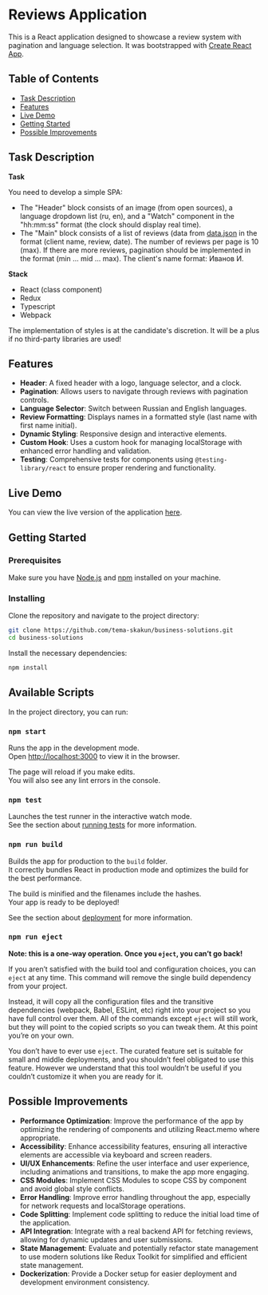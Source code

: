 # Reviews Application

This is a React application designed to showcase a review system with pagination and language selection. It was bootstrapped with [Create React App](https://github.com/facebook/create-react-app).

## Table of Contents

* [Task Description](#task-description)
* [Features](#features)
* [Live Demo](#live-demo)
* [Getting Started](#getting-started)
* [Possible Improvements](#possible-improvements)

## Task Description
**Task**

You need to develop a simple SPA:

- The "Header" block consists of an image (from open sources), a language dropdown list (ru, en), and a "Watch" component in the "hh:mm:ss" format (the clock should display real time).
- The "Main" block consists of a list of reviews (data from [data.json](https://disk.yandex.ru/d/1zUh9hte3u2emQ) in the format (client name, review, date). The number of reviews per page is 10 (max). If there are more reviews, pagination should be implemented in the format (min ... mid ... max).
  The client's name format: Иванов И.

**Stack**

- React (class component)
- Redux
- Typescript
- Webpack

The implementation of styles is at the candidate's discretion.
It will be a plus if no third-party libraries are used!

## Features

- **Header**: A fixed header with a logo, language selector, and a clock.
- **Pagination**: Allows users to navigate through reviews with pagination controls.
- **Language Selector**: Switch between Russian and English languages.
- **Review Formatting**: Displays names in a formatted style (last name with first name initial).
- **Dynamic Styling**: Responsive design and interactive elements.
- **Custom Hook**: Uses a custom hook for managing localStorage with enhanced error handling and validation.
- **Testing**: Comprehensive tests for components using `@testing-library/react` to ensure proper rendering and functionality.

## Live Demo

You can view the live version of the application [here](https://tema-skakun.github.io/business-solutions/).

## Getting Started

### Prerequisites

Make sure you have [Node.js](https://nodejs.org/) and [npm](https://www.npmjs.com/) installed on your machine.

### Installing

Clone the repository and navigate to the project directory:

```bash
git clone https://github.com/tema-skakun/business-solutions.git
cd business-solutions
```

Install the necessary dependencies:

```bash
npm install
```

## Available Scripts

In the project directory, you can run:

### `npm start`

Runs the app in the development mode.\
Open [http://localhost:3000](http://localhost:3000) to view it in the browser.

The page will reload if you make edits.\
You will also see any lint errors in the console.

### `npm test`

Launches the test runner in the interactive watch mode.\
See the section about [running tests](https://facebook.github.io/create-react-app/docs/running-tests) for more information.

### `npm run build`

Builds the app for production to the `build` folder.\
It correctly bundles React in production mode and optimizes the build for the best performance.

The build is minified and the filenames include the hashes.\
Your app is ready to be deployed!

See the section about [deployment](https://facebook.github.io/create-react-app/docs/deployment) for more information.

### `npm run eject`

**Note: this is a one-way operation. Once you `eject`, you can’t go back!**

If you aren’t satisfied with the build tool and configuration choices, you can `eject` at any time. This command will remove the single build dependency from your project.

Instead, it will copy all the configuration files and the transitive dependencies (webpack, Babel, ESLint, etc) right into your project so you have full control over them. All of the commands except `eject` will still work, but they will point to the copied scripts so you can tweak them. At this point you’re on your own.

You don’t have to ever use `eject`. The curated feature set is suitable for small and middle deployments, and you shouldn’t feel obligated to use this feature. However we understand that this tool wouldn’t be useful if you couldn’t customize it when you are ready for it.

## Possible Improvements

- **Performance Optimization**: Improve the performance of the app by optimizing the rendering of components and utilizing React.memo where appropriate.
- **Accessibility**: Enhance accessibility features, ensuring all interactive elements are accessible via keyboard and screen readers.
- **UI/UX Enhancements**: Refine the user interface and user experience, including animations and transitions, to make the app more engaging.
- **CSS Modules**: Implement CSS Modules to scope CSS by component and avoid global style conflicts.
- **Error Handling**: Improve error handling throughout the app, especially for network requests and localStorage operations.
- **Code Splitting**: Implement code splitting to reduce the initial load time of the application.
- **API Integration**: Integrate with a real backend API for fetching reviews, allowing for dynamic updates and user submissions.
- **State Management**: Evaluate and potentially refactor state management to use modern solutions like Redux Toolkit for simplified and efficient state management.
- **Dockerization**: Provide a Docker setup for easier deployment and development environment consistency.
